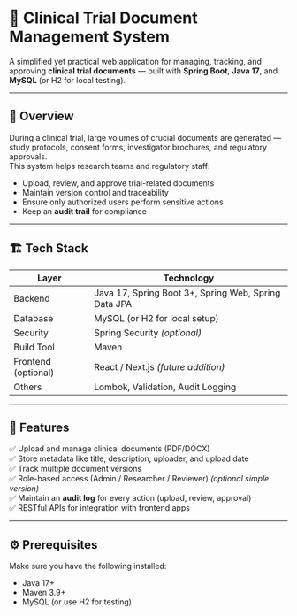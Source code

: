 # 🧾 Clinical Trial Document Management System

A simplified yet practical web application for managing, tracking, and approving **clinical trial documents** — built with **Spring Boot**, **Java 17**, and **MySQL** (or H2 for local testing).

---

## 📘 Overview

During a clinical trial, large volumes of crucial documents are generated — study protocols, consent forms, investigator brochures, and regulatory approvals.  
This system helps research teams and regulatory staff:

- Upload, review, and approve trial-related documents  
- Maintain version control and traceability  
- Ensure only authorized users perform sensitive actions  
- Keep an **audit trail** for compliance

---

## 🏗️ Tech Stack

| Layer | Technology |
|-------|-------------|
| Backend | Java 17, Spring Boot 3+, Spring Web, Spring Data JPA |
| Database | MySQL (or H2 for local setup) |
| Security | Spring Security *(optional)* |
| Build Tool | Maven |
| Frontend (optional) | React / Next.js *(future addition)* |
| Others | Lombok, Validation, Audit Logging |

---

## 🧭 Features

✅ Upload and manage clinical documents (PDF/DOCX)  
✅ Store metadata like title, description, uploader, and upload date  
✅ Track multiple document versions  
✅ Role-based access (Admin / Researcher / Reviewer) *(optional simple version)*  
✅ Maintain an **audit log** for every action (upload, review, approval)  
✅ RESTful APIs for integration with frontend apps  


---

## ⚙️ Prerequisites

Make sure you have the following installed:

- Java 17+  
- Maven 3.9+  
- MySQL (or use H2 for testing)

